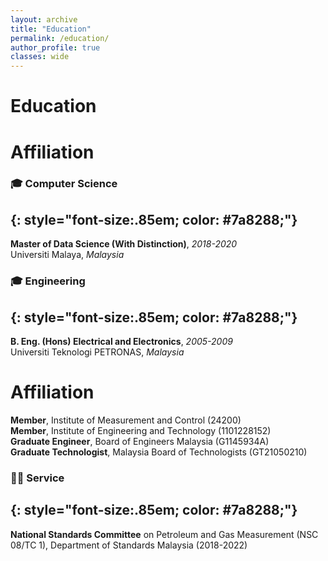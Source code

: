 ```yaml
---
layout: archive
title: "Education"
permalink: /education/
author_profile: true
classes: wide
---
```

# Education
# Affiliation
### 🎓 Computer Science
{: style="font-size:.85em; color: #7a8288;"}
---
**Master of Data Science (With Distinction)**, *2018-2020*  
Universiti Malaya, *Malaysia*

### 🎓 Engineering
{: style="font-size:.85em; color: #7a8288;"}  
---
**B. Eng. (Hons) Electrical and Electronics**, *2005-2009*  
Universiti Teknologi PETRONAS, *Malaysia*


# Affiliation
**Member**, Institute of Measurement and Control (24200)  
**Member**, Institute of Engineering and Technology (1101228152)  
**Graduate Engineer**, Board of Engineers Malaysia (G1145934A)  
**Graduate Technologist**, Malaysia Board of Technologists (GT21050210)

### 🤝🏻 Service
{: style="font-size:.85em; color: #7a8288;"}
---
**National Standards Committee** on Petroleum and Gas Measurement (NSC 08/TC 1), Department of Standards Malaysia (2018-2022)
